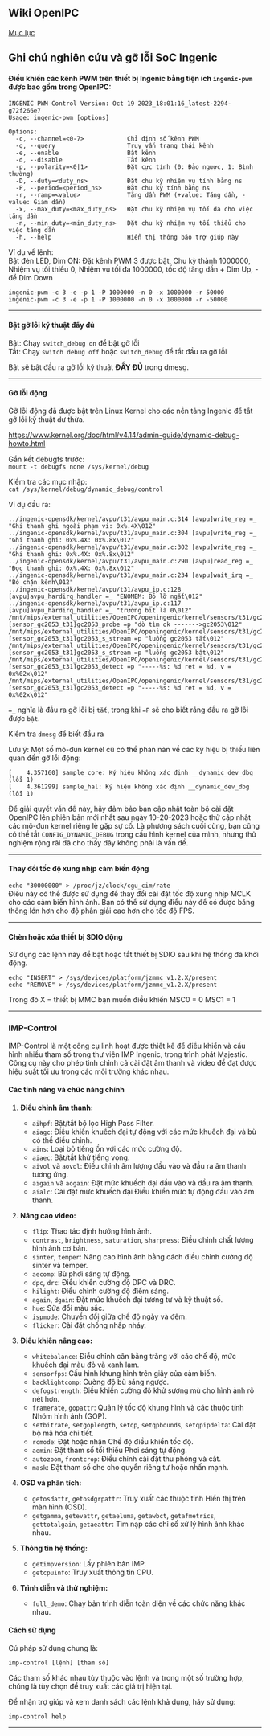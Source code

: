 ## Wiki OpenIPC
[Mục lục](../README.md)

Ghi chú nghiên cứu và gỡ lỗi SoC Ingenic
----------------------------------------

#### Điều khiển các kênh PWM trên thiết bị Ingenic bằng tiện ích `ingenic-pwm` được bao gồm trong OpenIPC:

```
INGENIC PWM Control Version: Oct 19 2023_18:01:16_latest-2294-g72f266e7
Usage: ingenic-pwm [options]

Options:
  -c, --channel=<0-7>            Chỉ định số kênh PWM
  -q, --query                    Truy vấn trạng thái kênh
  -e, --enable                   Bật kênh
  -d, --disable                  Tắt kênh
  -p, --polarity=<0|1>           Đặt cực tính (0: Đảo ngược, 1: Bình thường)
  -D, --duty=<duty_ns>           Đặt chu kỳ nhiệm vụ tính bằng ns
  -P, --period=<period_ns>       Đặt chu kỳ tính bằng ns
  -r, --ramp=<value>             Tăng dần PWM (+value: Tăng dần, -value: Giảm dần)
  -x, --max_duty=<max_duty_ns>   Đặt chu kỳ nhiệm vụ tối đa cho việc tăng dần
  -n, --min_duty=<min_duty_ns>   Đặt chu kỳ nhiệm vụ tối thiểu cho việc tăng dần
  -h, --help                     Hiển thị thông báo trợ giúp này
```

Ví dụ về lệnh:  
Bật đèn LED, Dim ON: Đặt kênh PWM 3 được bật, Chu kỳ thành 1000000, Nhiệm vụ tối thiểu 0, Nhiệm vụ tối đa 1000000, tốc độ tăng dần + Dim Up, - để Dim Down  

`ingenic-pwm -c 3 -e -p 1 -P 1000000 -n 0 -x 1000000 -r 50000`  
`ingenic-pwm -c 3 -e -p 1 -P 1000000 -n 0 -x 1000000 -r -50000`  

---

#### Bật gỡ lỗi kỹ thuật đầy đủ

Bật: Chạy `switch_debug on` để bật gỡ lỗi  
Tắt: Chạy `switch debug off` hoặc `switch_debug` để tắt đầu ra gỡ lỗi

Bật sẽ bật đầu ra gỡ lỗi kỹ thuật **ĐẦY ĐỦ** trong dmesg. 

---

#### Gỡ lỗi động

Gỡ lỗi động đã được bật trên Linux Kernel cho các nền tảng Ingenic để tắt gỡ lỗi kỹ thuật dư thừa.

https://www.kernel.org/doc/html/v4.14/admin-guide/dynamic-debug-howto.html

Gắn kết debugfs trước:  
`mount -t debugfs none /sys/kernel/debug`

Kiểm tra các mục nhập:  
`cat /sys/kernel/debug/dynamic_debug/control`

Ví dụ đầu ra:  

```
../ingenic-opensdk/kernel/avpu/t31/avpu_main.c:314 [avpu]write_reg =_ "Ghi thanh ghi ngoài phạm vi: 0x%.4X\012"
../ingenic-opensdk/kernel/avpu/t31/avpu_main.c:304 [avpu]write_reg =_ "Ghi thanh ghi: 0x%.4X: 0x%.8x\012"
../ingenic-opensdk/kernel/avpu/t31/avpu_main.c:302 [avpu]write_reg =_ "Ghi thanh ghi: 0x%.4X: 0x%.8x\012"
../ingenic-opensdk/kernel/avpu/t31/avpu_main.c:290 [avpu]read_reg =_ "Đọc thanh ghi: 0x%.4X: 0x%.8x\012"
../ingenic-opensdk/kernel/avpu/t31/avpu_main.c:234 [avpu]wait_irq =_ "Bỏ chặn kênh\012"
../ingenic-opensdk/kernel/avpu/t31/avpu_ip.c:128 [avpu]avpu_hardirq_handler =_ "ENOMEM: Bỏ lỡ ngắt\012"
../ingenic-opensdk/kernel/avpu/t31/avpu_ip.c:117 [avpu]avpu_hardirq_handler =_ "trường bit là 0\012"
/mnt/mips/external_utilities/OpenIPC/openingenic/kernel/sensors/t31/gc2053/gc2053.c:1860 [sensor_gc2053_t31]gc2053_probe =p "dò tìm ok ------->gc2053\012"
/mnt/mips/external_utilities/OpenIPC/openingenic/kernel/sensors/t31/gc2053/gc2053.c:1422 [sensor_gc2053_t31]gc2053_s_stream =p "luồng gc2053 tắt\012"
/mnt/mips/external_utilities/OpenIPC/openingenic/kernel/sensors/t31/gc2053/gc2053.c:1415 [sensor_gc2053_t31]gc2053_s_stream =p "luồng gc2053 bật\012"
/mnt/mips/external_utilities/OpenIPC/openingenic/kernel/sensors/t31/gc2053/gc2053.c:1288 [sensor_gc2053_t31]gc2053_detect =p "-----%s: %d ret = %d, v = 0x%02x\012"
/mnt/mips/external_utilities/OpenIPC/openingenic/kernel/sensors/t31/gc2053/gc2053.c:1282 [sensor_gc2053_t31]gc2053_detect =p "-----%s: %d ret = %d, v = 0x%02x\012"
```

`=_` nghĩa là đầu ra gỡ lỗi bị `tắt`, trong khi `=P` sẽ cho biết rằng đầu ra gỡ lỗi được `bật`.  

Kiểm tra `dmesg` để biết đầu ra

Lưu ý: Một số mô-đun kernel cũ có thể phàn nàn về các ký hiệu bị thiếu liên quan đến gỡ lỗi động:
```
[    4.357160] sample_core: Ký hiệu không xác định __dynamic_dev_dbg (lỗi 1)
[    4.361299] sample_hal: Ký hiệu không xác định __dynamic_dev_dbg (lỗi 1)
```
Để giải quyết vấn đề này, hãy đảm bảo bạn cập nhật toàn bộ cài đặt OpenIPC lên phiên bản mới nhất sau ngày 10-20-2023 hoặc thử cập nhật các mô-đun kernel riêng lẻ gặp sự cố. Là phương sách cuối cùng, bạn cũng có thể tắt `CONFIG_DYNAMIC_DEBUG` trong cấu hình kernel của mình, nhưng thử nghiệm rộng rãi đã cho thấy đây không phải là vấn đề.

---

#### Thay đổi tốc độ xung nhịp cảm biến động

`echo "30000000" > /proc/jz/clock/cgu_cim/rate`  
Điều này có thể được sử dụng để thay đổi cài đặt tốc độ xung nhịp MCLK cho các cảm biến hình ảnh. Bạn có thể sử dụng điều này để có được băng thông lớn hơn cho độ phân giải cao hơn cho tốc độ FPS.

---

#### Chèn hoặc xóa thiết bị SDIO động

Sử dụng các lệnh này để bật hoặc tắt thiết bị SDIO sau khi hệ thống đã khởi động.  

`echo "INSERT" > /sys/devices/platform/jzmmc_v1.2.X/present`  
`echo "REMOVE" > /sys/devices/platform/jzmmc_v1.2.X/present` 

Trong đó X = thiết bị MMC bạn muốn điều khiển MSC0 = 0 MSC1 = 1

---

### IMP-Control

IMP-Control là một công cụ linh hoạt được thiết kế để điều khiển và cấu hình nhiều tham số trong thư viện IMP Ingenic, trong trình phát Majestic. Công cụ này cho phép tinh chỉnh cả cài đặt âm thanh và video để đạt được hiệu suất tối ưu trong các môi trường khác nhau.

#### Các tính năng và chức năng chính
1. **Điều chỉnh âm thanh:**
   - `aihpf`: Bật/tắt bộ lọc High Pass Filter.
   - `aiagc`: Điều khiển khuếch đại tự động với các mức khuếch đại và bù có thể điều chỉnh.
   - `ains`: Loại bỏ tiếng ồn với các mức cường độ.
   - `aiaec`: Bật/tắt khử tiếng vọng.
   - `aivol` và `aovol`: Điều chỉnh âm lượng đầu vào và đầu ra âm thanh tương ứng.
   - `aigain` và `aogain`: Đặt mức khuếch đại đầu vào và đầu ra âm thanh.
   - `aialc`: Cài đặt mức khuếch đại Điều khiển mức tự động đầu vào âm thanh.

2. **Nâng cao video:**
   - `flip`: Thao tác định hướng hình ảnh.
   - `contrast`, `brightness`, `saturation`, `sharpness`: Điều chỉnh chất lượng hình ảnh cơ bản.
   - `sinter`, `temper`: Nâng cao hình ảnh bằng cách điều chỉnh cường độ sinter và temper.
   - `aecomp`: Bù phơi sáng tự động.
   - `dpc`, `drc`: Điều khiển cường độ DPC và DRC.
   - `hilight`: Điều chỉnh cường độ điểm sáng.
   - `again`, `dgain`: Đặt mức khuếch đại tương tự và kỹ thuật số.
   - `hue`: Sửa đổi màu sắc.
   - `ispmode`: Chuyển đổi giữa chế độ ngày và đêm.
   - `flicker`: Cài đặt chống nhấp nháy.

3. **Điều khiển nâng cao:**
   - `whitebalance`: Điều chỉnh cân bằng trắng với các chế độ, mức khuếch đại màu đỏ và xanh lam.
   - `sensorfps`: Cấu hình khung hình trên giây của cảm biến.
   - `backlightcomp`: Cường độ bù sáng ngược.
   - `defogstrength`: Điều khiển cường độ khử sương mù cho hình ảnh rõ nét hơn.
   - `framerate`, `gopattr`: Quản lý tốc độ khung hình và các thuộc tính Nhóm hình ảnh (GOP).
   - `setbitrate`, `setgoplength`, `setqp`, `setqpbounds`, `setqpipdelta`: Cài đặt bộ mã hóa chi tiết.
   - `rcmode`: Đặt hoặc nhận Chế độ điều khiển tốc độ.
   - `aemin`: Đặt tham số tối thiểu Phơi sáng tự động.
   - `autozoom`, `frontcrop`: Điều chỉnh cài đặt thu phóng và cắt.
   - `mask`: Đặt tham số che cho quyền riêng tư hoặc nhấn mạnh.

4. **OSD và phân tích:**
   - `getosdattr`, `getosdgrpattr`: Truy xuất các thuộc tính Hiển thị trên màn hình (OSD).
   - `getgamma`, `getevattr`, `getaeluma`, `getawbct`, `getafmetrics`, `gettotalgain`, `getaeattr`: Tìm nạp các chỉ số xử lý hình ảnh khác nhau.

5. **Thông tin hệ thống:**
   - `getimpversion`: Lấy phiên bản IMP.
   - `getcpuinfo`: Truy xuất thông tin CPU.

6. **Trình diễn và thử nghiệm:**
   - `full_demo`: Chạy bản trình diễn toàn diện về các chức năng khác nhau.

#### Cách sử dụng
Cú pháp sử dụng chung là:
```
imp-control [lệnh] [tham số]
```
Các tham số khác nhau tùy thuộc vào lệnh và trong một số trường hợp, chúng là tùy chọn để truy xuất các giá trị hiện tại.

Để nhận trợ giúp và xem danh sách các lệnh khả dụng, hãy sử dụng:
```
imp-control help
```
---